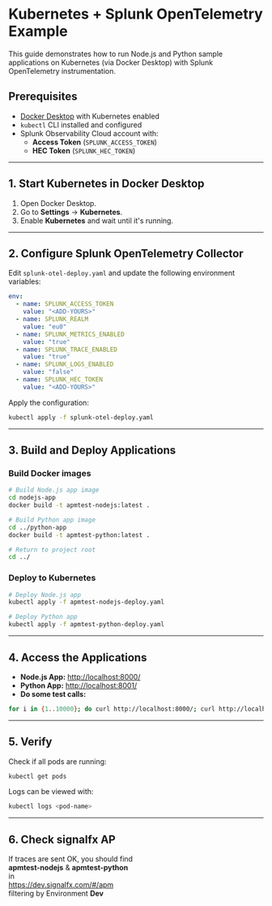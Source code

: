 # Kubernetes + Splunk OpenTelemetry Example

This guide demonstrates how to run Node.js and Python sample applications on Kubernetes (via Docker Desktop) with Splunk OpenTelemetry instrumentation.

## Prerequisites
- [Docker Desktop](https://www.docker.com/products/docker-desktop/) with Kubernetes enabled
- `kubectl` CLI installed and configured
- Splunk Observability Cloud account with:
  - **Access Token** (`SPLUNK_ACCESS_TOKEN`)
  - **HEC Token** (`SPLUNK_HEC_TOKEN`)

---

## 1. Start Kubernetes in Docker Desktop
1. Open Docker Desktop.
2. Go to **Settings** → **Kubernetes**.
3. Enable **Kubernetes** and wait until it's running.

---

## 2. Configure Splunk OpenTelemetry Collector
Edit `splunk-otel-deploy.yaml` and update the following environment variables:

```yaml
env:
  - name: SPLUNK_ACCESS_TOKEN
    value: "<ADD-YOURS>"
  - name: SPLUNK_REALM
    value: "eu0"
  - name: SPLUNK_METRICS_ENABLED
    value: "true"
  - name: SPLUNK_TRACE_ENABLED
    value: "true"
  - name: SPLUNK_LOGS_ENABLED
    value: "false"
  - name: SPLUNK_HEC_TOKEN
    value: "<ADD-YOURS>"
```

Apply the configuration:

```bash
kubectl apply -f splunk-otel-deploy.yaml
```

---

## 3. Build and Deploy Applications

### Build Docker images
```bash
# Build Node.js app image
cd nodejs-app
docker build -t apmtest-nodejs:latest .

# Build Python app image
cd ../python-app
docker build -t apmtest-python:latest .

# Return to project root
cd ../
```

### Deploy to Kubernetes
```bash
# Deploy Node.js app
kubectl apply -f apmtest-nodejs-deploy.yaml

# Deploy Python app
kubectl apply -f apmtest-python-deploy.yaml
```

---

## 4. Access the Applications

- **Node.js App:** [http://localhost:8000/](http://localhost:8000/)  
- **Python App:** [http://localhost:8001/](http://localhost:8001/)
- **Do some test calls:** 
```bash
for i in {1..10000}; do curl http://localhost:8000/; curl http://localhost:8001/; sleep 1; done
```

---

## 5. Verify
Check if all pods are running:

```bash
kubectl get pods
```

Logs can be viewed with:

```bash
kubectl logs <pod-name>
```

---

## 6. Check signalfx AP
If traces are sent OK, you should find<br>
**apmtest-nodejs** & **apmtest-python**<br>
in<br>
https://dev.signalfx.com/#/apm<br>
filtering by Environment **Dev**


